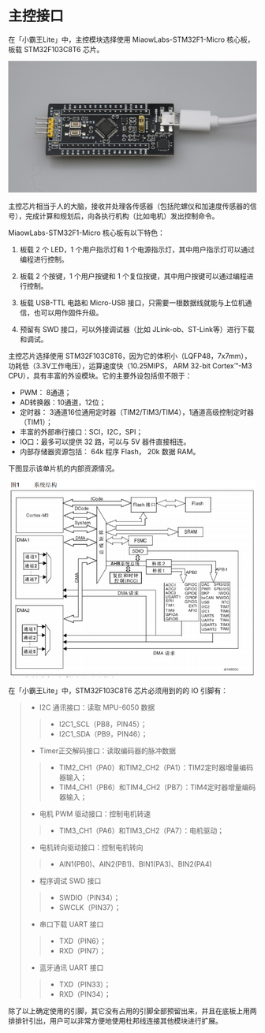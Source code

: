 # 主控接口


在「小霸王Lite」中，主控模块选择使用 MiaowLabs-STM32F1-Micro 核心板，板载 STM32F103C8T6 芯片。

![](/img/IMG_5733.JPG)

主控芯片相当于人的大脑，接收并处理各传感器（包括陀螺仪和加速度传感器的信号），完成计算和规划后，向各执行机构（比如电机）发出控制命令。

MiaowLabs-STM32F1-Micro 核心板有以下特色：

1. 板载 2 个 LED，1 个用户指示灯和 1 个电源指示灯，其中用户指示灯可以通过编程进行控制。

2. 板载 2 个按键，1 个用户按键和 1 个复位按键，其中用户按键可以通过编程进行控制。

3. 板载 USB-TTL 电路和 Micro-USB 接口，只需要一根数据线就能与上位机通信，也可以用作固件升级。

4. 预留有 SWD 接口，可以外接调试器（比如 JLink-ob、ST-Link等）进行下载和调试。

主控芯片选择使用 STM32F103C8T6，因为它的体积小（LQFP48，7x7mm），功耗低（3.3V工作电压），运算速度快（10.25MIPS， ARM 32-bit Cortex™-M3 CPU），具有丰富的外设模块。它的主要外设包括但不限于：

* PWM： 8通道； 
* AD转换器：10通道，12位； 
* 定时器： 3通道16位通用定时器（TIM2/TIM3/TIM4），1通道高级控制定时器（TIM1）； 
* 丰富的外部串行接口：SCI，I2C，SPI； 
* IO口：最多可以提供 32 路，可以与 5V 器件直接相连。 
* 内部存储器资源包括： 64k 程序 Flash， 20k 数据 RAM。

下图显示该单片机的内部资源情况。

![内部资源](/img/2019-06-20_205924.png)

在「小霸王Lite」中，STM32F103C8T6 芯片必须用到的的 IO 引脚有： 

> + I2C 通讯接口：读取 MPU-6050 数据
>> + I2C1_SCL（PB8，PIN45）；
>> + I2C1_SDA（PB9，PIN46）； 
> + Timer正交解码接口：读取编码器的脉冲数据
>> + TIM2_CH1（PA0）和TIM2_CH2（PA1）：TIM2定时器增量编码器输入； 
>> + TIM4_CH1（PB6）和TIM4_CH2（PB7）：TIM4定时器增量编码器输入；
> + 电机 PWM 驱动接口：控制电机转速 
>> + TIM3_CH1（PA6）和TIM3_CH2（PA7）：电机驱动；
> + 电机转向驱动接口：控制电机转向
>> + AIN1(PB0)、AIN2(PB1)、BIN1(PA3)、BIN2(PA4)
> + 程序调试 SWD 接口 
>> + SWDIO（PIN34）； 
>> + SWCLK（PIN37）；  
> + 串口下载 UART 接口 
>> + TXD（PIN6）； 
>> + RXD（PIN7）；
> + 蓝牙通讯 UART 接口
>> + TXD（PIN33）； 
>> + RXD（PIN34）；

除了以上确定使用的引脚，其它没有占用的引脚全部预留出来，并且在底板上用两排排针引出，用户可以非常方便地使用杜邦线连接其他模块进行扩展。
